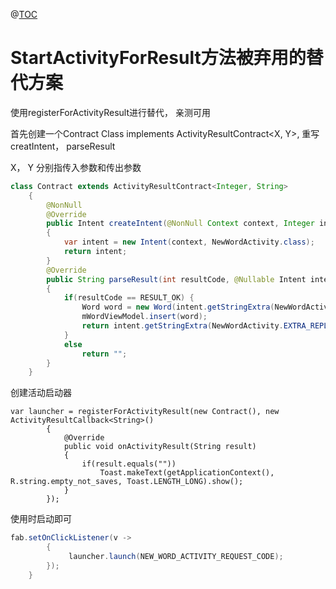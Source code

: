 @[TOC](StartActivityForResult的替代方案)

# StartActivityForResult方法被弃用的替代方案

使用registerForActivityResult进行替代， 亲测可用

首先创建一个Contract Class implements ActivityResultContract<X, Y>, 重写 creatIntent， parseResult

X， Y 分别指传入参数和传出参数

```java
class Contract extends ActivityResultContract<Integer, String>
    {
        @NonNull
        @Override
        public Intent createIntent(@NonNull Context context, Integer input)
        {
            var intent = new Intent(context, NewWordActivity.class);
            return intent;
        }
        @Override
        public String parseResult(int resultCode, @Nullable Intent intent)
        {
            if(resultCode == RESULT_OK) {
                Word word = new Word(intent.getStringExtra(NewWordActivity.EXTRA_REPLY));
                mWordViewModel.insert(word);
                return intent.getStringExtra(NewWordActivity.EXTRA_REPLY);
            }
            else
                return "";
        }
    }
```

创建活动启动器

```java'
var launcher = registerForActivityResult(new Contract(), new ActivityResultCallback<String>()
        {
            @Override
            public void onActivityResult(String result)
            {
                if(result.equals(""))
                    Toast.makeText(getApplicationContext(), R.string.empty_not_saves, Toast.LENGTH_LONG).show();
            }
        });
```

使用时启动即可

```java
fab.setOnClickListener(v ->
        {
             launcher.launch(NEW_WORD_ACTIVITY_REQUEST_CODE);
        });
    }
```

